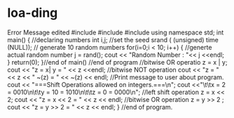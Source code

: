 # loa-ding
Error Message edited 
#include <iostream> #include <ctime> #include <cstdlib> using namespace std; int main() { //declaring numbers int i,j; //set the seed srand ( (unsigned) time (NULL)); // generate 10 random numbers for(i=0;i < 10; i++) { //generte actual random number j = rand(); cout << "Random Number : "<< j <<endl; } return(0); }//end of main() //end of program
//bitwise OR operatio
z = x | y; cout << "z = x| y = " << z <<endl; //bitwise NOT operation cout << "z = " << z << " ~(z) = " << ~(z) << endl; //Print message to user about program. cout << "===Shift Operations allowed on integers.===\n"; cout <<"\t\tx = 2 = 0010\n\t\ty = 10 = 1010\n\t\tz = 0 = 0000\n"; //left shift operation z = x << 2; cout << "z = x << 2 = " << z << endl; //bitwise OR operation z = y >> 2 ; cout << "z = y >> 2 = " << z << endl; } //end of program.

